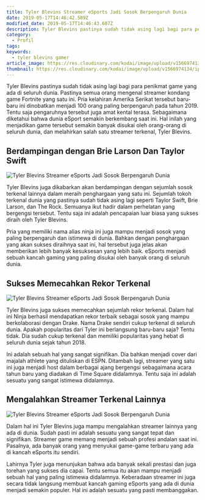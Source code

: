 ```yaml
---
title: Tyler Blevins Streamer eSports Jadi Sosok Berpengaruh Dunia
date: 2019-05-17T14:46:42.589Z
modified_date: 2019-05-17T14:46:43.607Z
description: Tyler Blevins pastinya sudah tidak asing lagi bagi para penikmat game yang ada  di seluruh dunia. Pastinya semua orang mengenal streamer kondang game.
category:
  - Profil
tags:
keywords:
  - tyler blevins gamer
article_image: https://res.cloudinary.com/kodai/image/upload/v1566974137/ip/tyler-blevins-streamer-esports-jadi-sosok-berpengaruh-dunia-3.jpg 
thumbnail: https://res.cloudinary.com/kodai/image/upload/v1566974134/ip/tyler-blevins-streamer-esports-jadi-sosok-berpengaruh-dunia-3-025.jpg
---
```

Tyler Blevins pastinya sudah tidak asing lagi bagi para penikmat game yang ada di seluruh dunia. Pastinya semua orang mengenal streamer kondang game Fortnite yang satu ini. Pria kelahiran Amerika Serikat tersebut baru-baru ini dinobatkan menjadi 100 orang paling berpengaruh pada tahun 2019. Tentu saja pengaruhnya tersebut juga amat kental terasa. Sebagaimana diketahui bahwa dunia eSport semakin berkembang saat ini. Hal inilah yang menjadikan game tersebut semakin banyak disukai oleh orang-orang di seluruh dunia, dan melahirkan salah satu streamer terkenal, Tyler Blevins. 



## Berdampingan dengan Brie Larson Dan Taylor Swift

![Tyler Blevins Streamer eSports Jadi Sosok Berpengaruh Dunia](https://res.cloudinary.com/kodai/image/upload/v1566974137/ip/tyler-blevins-streamer-esports-jadi-sosok-berpengaruh-dunia-3.jpg)

Tyler Blevins juga dikabarkan akan berdampingan dengan sejumlah sosok terkenal lainnya dalam meraih penghargaan yang satu ini. Sejumlah tokoh terkenal dunia yang pastinya sudah tidak asing lagi seperti Taylor Swift, Brie Larson, dan The Rock. Semuanya ikut hadir dalam perhelatan yang bergengsi tersebut. Tentu saja ini adalah pencapaian luar biasa yang sukses diraih oleh Tyler Blevins. 

Pria yang memiliki nama alias ninja ini juga mampu menjadi sosok yang paling berpengaruh dan istimewa di dunia. Bahkan dengan penghargaan yang akan sukses diraihnya saat ini, hal tersebut juga jelas akan memberikan lebih banyak kesuksesan yang lebih baik. eSports menjadi sebuah kancah gaming yang paling disukai oleh banyak orang di seluruh dunia. 



## Sukses Memecahkan Rekor Terkenal

![Tyler Blevins Streamer eSports Jadi Sosok Berpengaruh Dunia](https://res.cloudinary.com/kodai/image/upload/v1566974132/ip/tyler-blevins-streamer-esports-jadi-sosok-berpengaruh-dunia-2.jpg)

Tyler Blevins juga sukses memecahkan sejumlah rekor terkenal. Dalam hal ini Ninja berhasil mendapatkan rekor terbaik sebagai sosok yang mampu berkolaborasi dengan Drake. Nama Drake sendiri cukup terkenal di seluruh dunia. Apakah popularitas dari Tyler ini berlangsung baru-baru saja? Tentu tidak. Dia sudah cukup terkenal dan memiliki popularitas yang hebat di seluruh dunia sejak tahun 2018. 

Ini adalah sebuah hal yang sangat signifikan. Dia bahkan menjadi cover dari majalah athlete yang dituliskan di ESPN. Ditambah lagi, streamer yang satu ini juga menjadi host dalam berbagai ajang bergengsi sebagaimana acara tahun baru yang diadakan di Time Square didalamnya. Tentu saja ini adalah sesuatu yang sangat istimewa didalamnya. 



## Mengalahkan Streamer Terkenal Lainnya

![Tyler Blevins Streamer eSports Jadi Sosok Berpengaruh Dunia](https://res.cloudinary.com/kodai/image/upload/v1566974132/ip/tyler-blevins-streamer-esports-jadi-sosok-berpengaruh-dunia-1.jpg)

Dalam hal ini Tyler Blevins juga mampu mengalahkan streamer lainnya yang ada di dunia. Sudah pasti ini adalah sesuatu yang sangat tepat dan signifikan. Streamer game memang menjadi sebuah profesi andalan saat ini. Pasalnya, ada banyak orang yang menyukai game-game terbaru yang ada di kancah eSports itu sendiri. 

Lahirnya Tyler juga menunjukan bahwa ada banyak sekali prestasi dan juga torehan yang sukses dia capai. Tentu semua itu akan mampu menjadi sebuah hal yang paling istimewa didalamnya. Keberadaan streamer ini juga secara tidak langsung membuat kancah gaming eSports yang ada di dunia menjadi semakin populer. Hal ini adalah sesuatu yang pasti membanggakan.
